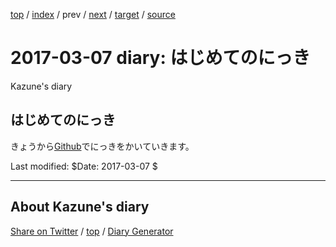 [top](../index.html) 
 / [index](index.html) 
 / prev 
 / [next](ig170308.html) 
 / [target](https://kazune.github.io/diary/2017/ig170307.html) 
 / [source](https://github.com/kazune/diary/blob/master/2017/ig170307.src.md) 

2017-03-07 diary: はじめてのにっき
=====================================================================================================
Kazune's diary

## はじめてのにっき

きょうから[Github](https://github.com/)でにっきをかいていきます。

Last modified: $Date: 2017-03-07 $


----------------------------------------------------------------------------------------------------

## About Kazune's diary

[Share on Twitter](https://twitter.com/intent/tweet?hashtags=igapyon%2Cdiary%2C%E3%81%84%E3%81%8C%E3%81%B4%E3%82%87%E3%82%93&text=%E3%81%AF%E3%81%98%E3%82%81%E3%81%A6%E3%81%AE%E3%81%AB%E3%81%A3%E3%81%8D&url=https%3A%2F%2Fkazune.github.io%2Fdiary%2F2017%2Fig170307.html) / [top](../index.html) / [Diary Generator](https://github.com/igapyon/igapyonv3)

